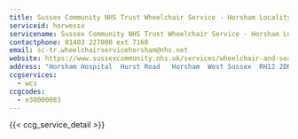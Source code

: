 ```yaml
---
title: Sussex Community NHS Trust Wheelchair Service - Horsham Locality
serviceid: horwessx
servicename: Sussex Community NHS Trust Wheelchair Service - Horsham Locality
contactphone: 01403 227000 ext 7160
email: sc-tr.wheelchairservicehorsham@nhs.net
website: https://www.sussexcommunity.nhs.uk/services/wheelchair-and-seating-service/109071
address: "Horsham Hospital  Hurst Road   Horsham  West Sussex  RH12 2DR"
ccgservices:
  - wcs
ccgcodes:
  - e38000083
---
```


{{< ccg_service_detail >}}
